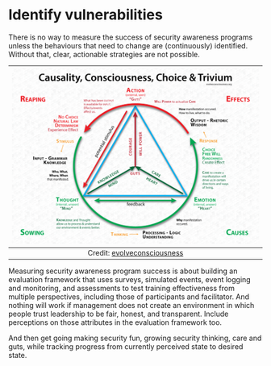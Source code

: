 # Identify vulnerabilities

There is no way to measure the success of security awareness programs unless the behaviours that need to change are (continuously) identified. Without that, clear, actionable strategies are not possible.

| [![evolveconsciousness](../../_static/images/Causality-Consciousness-Choice-and-Trivium.png)](https://evolveconsciousness.org/causality-consciousness-choice-and-trivium/) |
|:--:|
| Credit: [evolveconsciousness](https://evolveconsciousness.org/causality-consciousness-choice-and-trivium/) |

Measuring security awareness program success is about building an evaluation framework that uses surveys, simulated events, event logging and monitoring, and assessments to test training effectiveness from multiple perspectives, including those of participants and facilitator. And nothing will work if management does not create an environment in which people trust leadership to be fair, honest, and transparent. Include perceptions on those attributes in the evaluation framework too.

And then get going making security fun, growing security thinking, care and guts, while tracking progress from currently perceived state to desired state.
